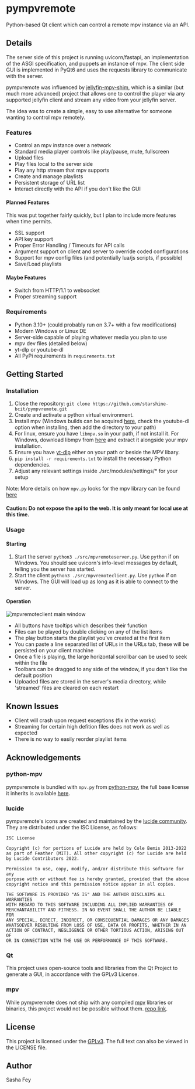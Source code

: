 # pympvremote

Python-based Qt client which can control a remote mpv instance via an API.

## Details

The server side of this project is running uvicorn/fastapi, an implementation of the ASGI specification, and puppets an instance of mpv. The client side GUI is implemented in PyQt6 and uses the requests library to communicate with the server.

pympvremote was influenced by [jellyfin-mpv-shim](https://github.com/jellyfin/jellyfin-mpv-shim), which is a similar (but much more advanced) project that allows one to control the player via any supported jellyfin client and stream any video from your jellyfin server. 

The idea was to create a simple, easy to use alternative for someone wanting to control mpv remotely.

### Features

- Control an mpv instance over a network
- Standard media player controls like play/pause, mute, fullscreen
- Upload files
- Play files local to the server side
- Play any http stream that mpv supports
- Create and manage playlists
- Persistent storage of URL list
- Interact directly with the API if you don't like the GUI

#### Planned Features

This was put together fairly quickly, but I plan to include more features when time permits.

- SSL support
- API key support
- Proper Error Handling / Timeouts for API calls
- Argument support on client and server to override coded configurations
- Support for mpv config files (and potentially lua/js scripts, if possible)
- Save/Load playlists

#### Maybe Features

- Switch from HTTP/1.1 to websocket
- Proper streaming support

### Requirements

- Python 3.10+ (could probably run on 3.7+ with a few modifications)
- Modern Windows or Linux DE
- Server-side capable of playing whatever media you plan to use
- mpv dev files (detailed below)
- yt-dlp or youtube-dl
- All PyPi requirements in `requirements.txt`

## Getting Started

### Installation

1. Close the repository: `git clone https://github.com/starshine-bcit/pympvremote.git`
2. Create and activate a python virtual environment.
3. Install mpv (Windows builds can be acquired [here](https://sourceforge.net/projects/mpv-player-windows/files/64bit-v3/), check the youtube-dl option when installing, then add the directory to your path)
4. For linux, ensure you have `libmpv.so` in your path, if not install it. For Windows, download libmpv from [here](https://sourceforge.net/projects/mpv-player-windows/files/libmpv/) and extract it alongside your mpv installation.
5. Ensure you have [yt-dlp](https://github.com/yt-dlp/yt-dlp) either on your path or beside the MPV libary.
6. `pip install -r requirements.txt` to install the necessary Python dependencies.
7. Adjust any relevant settings inside ./src/modules/settings/* for your setup

Note: More details on how `mpv.py` looks for the mpv library can be found [here](https://github.com/jaseg/python-mpv#libmpv)

#### Caution: Do not expose the api to the web. It is only meant for local use at this time.

### Usage

#### Starting

1. Start the server `python3 ./src/mpvremoteserver.py`. Use `python` if on Windows. You should see uvicorn's info-level messages by default, telling you the server has started.
2. Start the client `python3 ./src/mpvremoteclient.py`. Use `python` if on Windows. The GUI will load up as long as it is able to connect to the server.

#### Operation

![mpvremoteclient main window](https://i.ibb.co/yYt2ky6/mpvclient-main.png)

- All buttons have tooltips which describes their function
- Files can be played by double clicking on any of the list items
- The play button starts the playlist you've created at the first item
- You can paste a line separated list of URLs in the URLs tab, these will be persisted on your client machine
- Once a file is playing, the large horizontal scrollbar can be used to seek within the file
- Toolbars can be dragged to any side of the window, if you don't like the  default position
- Uploaded files are stored in the server's media directory, while 'streamed' files are cleared on each restart

## Known Issues

- Client will crash upon request exceptions (fix in the works)
- Streaming for certain high defition files does not work as well as expected
- There is no way to easily reorder playlist items

## Acknowledgements

### python-mpv

pympvremote is bundled with `mpv.py` from [python-mpv](https://github.com/jaseg/python-mpv), the full base license it inherits is available [here](https://github.com/mpv-player/mpv/blob/master/Copyright).

### lucide

pympvremote's icons are created and maintained by the [lucide community](https://github.com/lucide-icons/lucide).  
They are distributed under the ISC License, as follows:
```
ISC License

Copyright (c) for portions of Lucide are held by Cole Bemis 2013-2022 as part of Feather (MIT). All other copyright (c) for Lucide are held by Lucide Contributors 2022.

Permission to use, copy, modify, and/or distribute this software for any
purpose with or without fee is hereby granted, provided that the above
copyright notice and this permission notice appear in all copies.

THE SOFTWARE IS PROVIDED "AS IS" AND THE AUTHOR DISCLAIMS ALL WARRANTIES
WITH REGARD TO THIS SOFTWARE INCLUDING ALL IMPLIED WARRANTIES OF
MERCHANTABILITY AND FITNESS. IN NO EVENT SHALL THE AUTHOR BE LIABLE FOR
ANY SPECIAL, DIRECT, INDIRECT, OR CONSEQUENTIAL DAMAGES OR ANY DAMAGES
WHATSOEVER RESULTING FROM LOSS OF USE, DATA OR PROFITS, WHETHER IN AN
ACTION OF CONTRACT, NEGLIGENCE OR OTHER TORTIOUS ACTION, ARISING OUT OF
OR IN CONNECTION WITH THE USE OR PERFORMANCE OF THIS SOFTWARE.
```

### Qt

This project uses open-source tools and libraries from the Qt Project to generate a GUI, in accordance with the GPLv3 License.

### mpv

While pympvremote does not ship with any compiled [mpv](https://mpv.io/) libraries or binaries, this project would not be possible without them. [repo link](https://github.com/mpv-player/mpv/).

## License

This project is licensed under the [GPLv3](https://www.gnu.org/licenses/gpl-3.0.txt). The full text can also be viewed in the LICENSE file.

## Author

Sasha Fey
